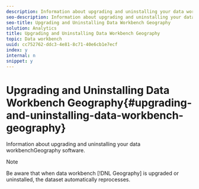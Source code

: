 ```yaml
---
description: Information about upgrading and uninstalling your data workbenchGeography software.
seo-description: Information about upgrading and uninstalling your data workbenchGeography software.
seo-title: Upgrading and Uninstalling Data Workbench Geography
solution: Analytics
title: Upgrading and Uninstalling Data Workbench Geography
topic: Data workbench
uuid: cc752762-ddc3-4e81-8c71-40e6cb1e7ecf
index: y
internal: n
snippet: y
---
```


# Upgrading and Uninstalling Data Workbench Geography{#upgrading-and-uninstalling-data-workbench-geography}

Information about upgrading and uninstalling your data workbenchGeography software.

>[!NOTE]
>
>Be aware that when data workbench [!DNL Geography] is upgraded or uninstalled, the dataset automatically reprocesses.

